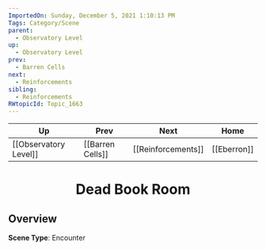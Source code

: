 ```yaml
---
ImportedOn: Sunday, December 5, 2021 1:10:13 PM
Tags: Category/Scene
parent:
  - Observatory Level
up:
  - Observatory Level
prev:
  - Barren Cells
next:
  - Reinforcements
sibling:
  - Reinforcements
RWtopicId: Topic_1663
---
```


| Up | Prev | Next | Home |
|----|------|------|------|
| [[Observatory Level]] | [[Barren Cells]] | [[Reinforcements]] | [[Eberron]] |

# <center>Dead Book Room</center>

## Overview

**Scene Type**: Encounter
